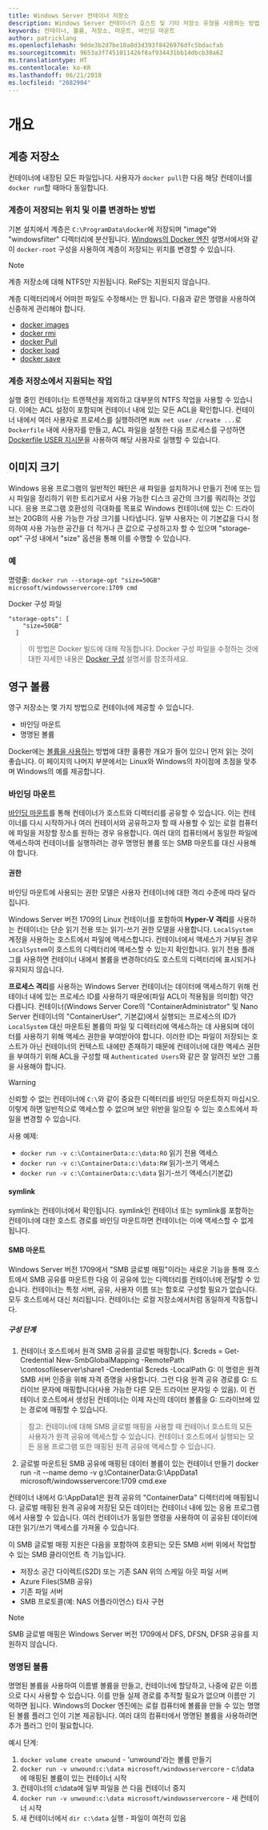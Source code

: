 ```yaml
---
title: Windows Server 컨테이너 저장소
description: Windows Server 컨테이너가 호스트 및 기타 저장소 유형을 사용하는 방법
keywords: 컨테이너, 볼륨, 저장소, 마운트, 바인딩 마운트
author: patricklang
ms.openlocfilehash: 9dde3b2d7be10a8d3d393f8426976dfc5bdacfab
ms.sourcegitcommit: 9653a3f7451011426f8af934431bb14dbcb30a62
ms.translationtype: HT
ms.contentlocale: ko-KR
ms.lasthandoff: 06/21/2018
ms.locfileid: "2082904"
---
```

# <a name="overview"></a>개요

<!-- Great diagram would be great! -->


## <a name="layer-storage"></a>계층 저장소

컨테이너에 내장된 모든 파일입니다. 사용자가 `docker pull`한 다음 해당 컨테이너를 `docker run`할 때마다 동일합니다.


### <a name="where-layers-are-stored-and-how-to-change-it"></a>계층이 저장되는 위치 및 이를 변경하는 방법

기본 설치에서 계층은 `C:\ProgramData\docker`에 저장되며 "image"와 "windowsfilter" 디렉터리에 분산됩니다. [Windows의 Docker 엔진](../manage-docker/configure-docker-daemon.md) 설명서에서와 같이 `docker-root` 구성을 사용하여 계층이 저장되는 위치를 변경할 수 있습니다.

> [!NOTE]
> 계층 저장소에 대해 NTFS만 지원됩니다. ReFS는 지원되지 않습니다.

계층 디렉터리에서 어떠한 파일도 수정해서는 안 됩니다. 다음과 같은 명령을 사용하여 신중하게 관리해야 합니다.

- [docker images](https://docs.docker.com/engine/reference/commandline/images/)
- [docker rmi](https://docs.docker.com/engine/reference/commandline/rmi/)
- [docker Pull](https://docs.docker.com/engine/reference/commandline/pull/)
- [docker load](https://docs.docker.com/engine/reference/commandline/load/)
- [docker save](https://docs.docker.com/engine/reference/commandline/save/)

### <a name="supported-operations-in-layer-storage"></a>계층 저장소에서 지원되는 작업

실행 중인 컨테이너는 트랜잭션을 제외하고 대부분의 NTFS 작업을 사용할 수 있습니다. 이에는 ACL 설정이 포함되며 컨테이너 내에 있는 모든 ACL을 확인합니다. 컨테이너 내에서 여러 사용자로 프로세스를 실행하려면 `RUN net user /create ...`로 `Dockerfile` 내에 사용자를 만들고, ACL 파일을 설정한 다음 프로세스를 구성하면 [Dockerfile USER 지시문](https://docs.docker.com/engine/reference/builder/#user)을 사용하여 해당 사용자로 실행할 수 있습니다.


##  <a name="image-size"></a>이미지 크기
Windows 응용 프로그램의 일반적인 패턴은 새 파일을 설치하거나 만들기 전에 또는 임시 파일을 정리하기 위한 트리거로서 사용 가능한 디스크 공간의 크기를 쿼리하는 것입니다.  응용 프로그램 호환성의 극대화를 목표로 Windows 컨테이너에 있는 C: 드라이브는 20GB의 사용 가능한 가상 크기를 나타냅니다.  일부 사용자는 이 기본값을 다시 정의하여 사용 가능한 공간을 더 적거나 큰 값으로 구성하고자 할 수 있으며 "storage-opt" 구성 내에서 "size" 옵션을 통해 이를 수행할 수 있습니다.

### <a name="examples"></a>예
명령줄: `docker run --storage-opt "size=50GB" microsoft/windowsservercore:1709 cmd`

Docker 구성 파일
```
"storage-opts": [
    "size=50GB"
  ]
```
> 이 방법은 Docker 빌드에 대해 작동합니다.
Docker 구성 파일을 수정하는 것에 대한 자세한 내용은 [Docker 구성](https://docs.microsoft.com/en-us/virtualization/windowscontainers/manage-docker/configure-docker-daemon#configure-docker-with-configuration-file) 설명서를 참조하세요.


## <a name="persistent-volumes"></a>영구 볼륨

영구 저장소는 몇 가지 방법으로 컨테이너에 제공할 수 있습니다.

- 바인딩 마운트
- 명명된 볼륨

Docker에는 [볼륨을 사용하는](https://docs.docker.com/engine/admin/volumes/volumes/) 방법에 대한 훌륭한 개요가 들어 있으니 먼저 읽는 것이 좋습니다. 이 페이지의 나머지 부분에서는 Linux와 Windows의 차이점에 초점을 맞추며 Windows의 예를 제공합니다.


### <a name="bind-mounts"></a>바인딩 마운트

[바인딩 마운트](https://docs.docker.com/engine/admin/volumes/bind-mounts/)를 통해 컨테이너가 호스트와 디렉터리를 공유할 수 있습니다. 이는 컨테이너를 다시 시작하거나 여러 컨테이서와 공유하고자 할 때 사용할 수 있는 로컬 컴퓨터에 파일을 저장할 장소를 원하는 경우 유용합니다. 여러 대의 컴퓨터에서 동일한 파일에 액세스하여 컨테이너를 실행하려는 경우 명명된 볼륨 또는 SMB 마운트를 대신 사용해야 합니다.

#### <a name="permissions"></a>권한

바인딩 마운트에 사용되는 권한 모델은 사용자 컨테이너에 대한 격리 수준에 따라 달라집니다.

Windows Server 버전 1709의 Linux 컨테이너를 포함하여 **Hyper-V 격리**를 사용하는 컨테이너는 단순 읽기 전용 또는 읽기-쓰기 권한 모델을 사용합니다.
`LocalSystem` 계정을 사용하는 호스트에서 파일에 액세스합니다. 컨테이너에서 액세스가 거부된 경우 `LocalSystem`이 호스트의 디렉터리에 액세스할 수 있는지 확인합니다.
읽기 전용 플래그를 사용하면 컨테이너 내에서 볼륨을 변경하더라도 호스트의 디렉터리에 표시되거나 유지되지 않습니다.

**프로세스 격리**를 사용하는 Windows Server 컨테이너는 데이터에 액세스하기 위해 컨테이너 내에 있는 프로세스 ID를 사용하기 때문에(파일 ACL이 적용됨을 의미함) 약간 다릅니다.
컨테이너(Windows Server Core의 "ContainerAdministrator" 및 Nano Server 컨테이너의 "ContainerUser", 기본값)에서 실행되는 프로세스의 ID가 `LocalSystem` 대신 마운트된 볼륨의 파일 및 디렉터리에 액세스하는 데 사용되며 데이터를 사용하기 위해 액세스 권한을 부여받아야 합니다.
이러한 ID는 파일이 저장되는 호스트가 아닌 컨테이너의 컨텍스트 내에만 존재하기 때문에 컨테이너에 대한 액세스 권한을 부여하기 위해 ACL을 구성할 때 `Authenticated Users`와 같은 잘 알려진 보안 그룹을 사용해야 합니다.

> [!WARNING]
> 신뢰할 수 없는 컨테이너에 `C:\`와 같이 중요한 디렉터리를 바인딩 마운트하지 마십시오. 이렇게 하면 일반적으로 액세스할 수 없으며 보안 위반을 일으킬 수 있는 호스트에서 파일을 변경할 수 있습니다.

사용 예제: 

- `docker run -v c:\ContainerData:c:\data:RO` 읽기 전용 액세스
- `docker run -v c:\ContainerData:c:\data:RW` 읽기-쓰기 액세스
- `docker run -v c:\ContainerData:c:\data` 읽기-쓰기 액세스(기본값)

#### <a name="symlinks"></a>symlink

symlink는 컨테이너에서 확인됩니다. symlink인 컨테이너 또는 symlink를 포함하는 컨테이너에 대한 호스트 경로를 바인딩 마운트하면 컨테이너는 이에 액세스할 수 없게 됩니다.

#### <a name="smb-mounts"></a>SMB 마운트

Windows Server 버전 1709에서 "SMB 글로벌 매핑"이라는 새로운 기능을 통해 호스트에서 SMB 공유를 마운트한 다음 이 공유에 있는 디렉터리를 컨테이너에 전달할 수 있습니다. 컨테이너는 특정 서버, 공유, 사용자 이름 또는 함호로 구성할 필요가 없습니다. 모두 호스트에서 대신 처리됩니다. 컨테이너는 로컬 저장소에서처럼 동일하게 작동합니다.

##### <a name="configuration-steps"></a>구성 단계

1. 컨테이너 호스트에서 원격 SMB 공유를 글로벌 매핑합니다. $creds = Get-Credential New-SmbGlobalMapping -RemotePath \\contosofileserver\share1 -Credential $creds -LocalPath G: 이 명령은 원격 SMB 서버 인증을 위해 자격 증명을 사용합니다. 그런 다음 원격 공유 경로를 G: 드라이브 문자에 매핑합니다(사용 가능한 다른 모든 드라이브 문자일 수 있음). 이 컨테이너 호스트에서 생성된 컨테이너는 이제 자신의 데이터 볼륨을 G: 드라이브에 있는 경로에 매핑할 수 있습니다.

> 참고: 컨테이너에 대해 SMB 글로벌 매핑을 사용할 때 컨테이너 호스트의 모든 사용자가 원격 공유에 액세스할 수 있습니다. 컨테이너 호스트에서 실행되는 모든 응용 프로그램 또한 매핑된 원격 공유에 액세스할 수 있습니다.

2. 글로벌 마운트된 SMB 공유에 매핑된 데이터 볼륨이 있는 컨테이너 만들기 docker run -it --name demo -v g:\ContainerData:G:\AppData1 microsoft/windowsservercore:1709 cmd.exe

컨테이너 내에서 G:\AppData1은 원격 공유의 "ContainerData" 디렉터리에 매핑됩니다. 글로벌 매핑된 원격 공유에 저장된 모든 데이터는 컨테이너 내에 있는 응용 프로그램에서 사용할 수 있습니다. 여러 컨테이너가 동일한 명령을 사용하여 이 공유된 데이터에 대한 읽기/쓰기 액세스를 가져올 수 있습니다.

이 SMB 글로벌 매핑 지원은 다음을 포함하여 호환되는 모든 SMB 서버 위에서 작업할 수 있는 SMB 클라이언트 측 기능입니다.

- 저장소 공간 다이렉트(S2D) 또는 기존 SAN 위의 스케일 아웃 파일 서버
- Azure Files(SMB 공유)
- 기존 파일 서버
- SMB 프로토콜(예: NAS 어플라이언스) 타사 구현

> [!NOTE]
> SMB 글로벌 매핑은 Windows Server 버전 1709에서 DFS, DFSN, DFSR 공유를 지원하지 않습니다.

### <a name="named-volumes"></a>명명된 볼륨

명명된 볼륨을 사용하여 이름별 볼륨을 만들고, 컨테이너에 할당하고, 나중에 같은 이름으로 다시 사용할 수 있습니다. 이를 만들 실제 경로를 추적할 필요가 없으며 이름만 기억하면 됩니다. Windows의 Docker 엔진에는 로컬 컴퓨터에 볼륨을 만들 수 있는 명명된 볼륨 플러그 인이 기본 제공됩니다. 여러 대의 컴퓨터에서 명명된 볼륨을 사용하려면 추가 플러그 인이 필요합니다.

예시 단계:

1. `docker volume create unwound` - 'unwound'라는 볼륨 만들기
2. `docker run -v unwound:c:\data microsoft/windowsservercore` - c:\data에 매핑된 볼륨이 있는 컨테이너 시작
3. 컨테이너의 c:\data에 일부 파일을 쓴 다음 컨테이너 중지
4. `docker run -v unwound:c:\data microsoft/windowsservercore` - 새 컨테이너 시작
5. 새 컨테이너에서 `dir c:\data` 실행 - 파일이 여전히 있음

